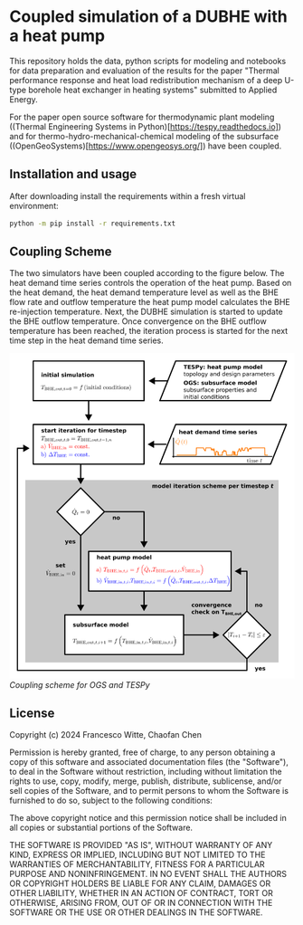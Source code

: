 # Coupled simulation of a DUBHE with a heat pump

This repository holds the data, python scripts for modeling and notebooks for
data preparation and evaluation of the results for the paper
"Thermal performance response and heat load redistribution mechanism of a deep
U-type borehole heat exchanger in heating systems" submitted to Applied Energy.

For the paper open source software for thermodynamic plant modeling
((Thermal Engineering Systems in Python)[https://tespy.readthedocs.io]) and for
thermo-hydro-mechanical-chemical modeling of the subsurface
((OpenGeoSystems)[https://www.opengeosys.org/]) have been coupled.

## Installation and usage

After downloading install the requirements within a fresh virtual environment:

```sh
python -m pip install -r requirements.txt
```

## Coupling Scheme

The two simulators have been coupled according to the figure below. The heat
demand time series controls the operation of the heat pump. Based on the heat
demand, the heat demand temperature level as well as the BHE flow rate and
outflow temperature the heat pump model calculates the BHE re-injection
temperature. Next, the DUBHE simulation is started to update the BHE outflow
temperature. Once convergence on the BHE outflow temperature has been reached,
the iteration process is started for the next time step in the heat demand time
series.

![Coupling scheme](./coupling_scheme.svg)
*Coupling scheme for OGS and TESPy*

## License

Copyright (c) 2024 Francesco Witte, Chaofan Chen

Permission is hereby granted, free of charge, to any person obtaining a copy of
this software and associated documentation files (the "Software"), to deal in
the Software without restriction, including without limitation the rights to
use, copy, modify, merge, publish, distribute, sublicense, and/or sell copies of
the Software, and to permit persons to whom the Software is furnished to do so,
subject to the following conditions:

The above copyright notice and this permission notice shall be included in all
copies or substantial portions of the Software.

THE SOFTWARE IS PROVIDED "AS IS", WITHOUT WARRANTY OF ANY KIND, EXPRESS OR
IMPLIED, INCLUDING BUT NOT LIMITED TO THE WARRANTIES OF MERCHANTABILITY, FITNESS
FOR A PARTICULAR PURPOSE AND NONINFRINGEMENT. IN NO EVENT SHALL THE AUTHORS OR
COPYRIGHT HOLDERS BE LIABLE FOR ANY CLAIM, DAMAGES OR OTHER LIABILITY, WHETHER
IN AN ACTION OF CONTRACT, TORT OR OTHERWISE, ARISING FROM, OUT OF OR IN
CONNECTION WITH THE SOFTWARE OR THE USE OR OTHER DEALINGS IN THE SOFTWARE.
